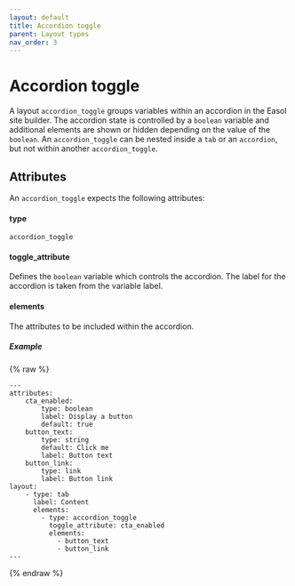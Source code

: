 ```yaml
---
layout: default
title: Accordion toggle
parent: Layout types
nav_order: 3
---
```


# Accordion toggle
A layout `accordion_toggle` groups variables within an accordion in the Easol site builder. The accordion state is controlled by a `boolean` variable and additional elements are shown or hidden depending on the value of the `boolean`. An `accordion_toggle` can be nested inside a `tab` or an `accordion`, but not within another `accordion_toggle`. 

## Attributes
An `accordion_toggle` expects the following attributes:

#### type
`accordion_toggle`

#### toggle_attribute
Defines the `boolean` variable which controls the accordion. The label for the accordion is taken from the variable label.

#### elements
The attributes to be included within the accordion.

##### Example
{% raw %}
```
---
attributes:
    cta_enabled:
        type: boolean
        label: Display a button
        default: true
    button_text:
        type: string
        default: Click me
        label: Button text
    button_link:
        type: link
        label: Button link
layout:
    - type: tab
      label: Content
      elements: 
        - type: accordion_toggle
          toggle_attribute: cta_enabled
          elements:
            - button_text
            - button_link
---
```
{% endraw %}